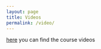 ```yaml
---
layout: page
title: Videos
permalink: /video/
---
```

[here](https://tube.switch.ch/channels/f6786b32) you can find the course videos